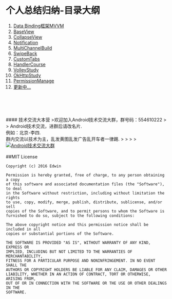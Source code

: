 # **个人总结归纳-目录大纲**

1. <a target="_blank" href="https://github.com/why168/AndroidProjects/tree/master/DataBinding/README-1.md">Data Binding框架MVVM</a>
2. <a target="_blank" href="https://github.com/why168/AndroidProjects/tree/master/BaseView/README-2.md">BaseView</a>
3. <a target="_blank" href="https://github.com/why168/AndroidProjects/tree/master/CollapseView/README-3.md">CollapseView</a>
4. <a target="_blank" href="https://github.com/why168/AndroidProjects/tree/master/Notification/README-4.md">Notification</a>
5. <a target="_blank" href="https://github.com/why168/AndroidProjects/tree/master/MultiChannelBuild/README-5.md">MultiChannelBuild</a>
6. <a target="_blank" href="https://github.com/why168/AndroidProjects/tree/master/SwipeBack/README-6.md">SwipeBack</a>
7. <a target="_blank" href="https://github.com/why168/AndroidProjects/tree/master/CustomTabs/README-7.md">CustomTabs</a>
8. <a target="_blank" href="https://github.com/why168/AndroidProjects/tree/master/HandlerCourse/README-8.md">HandlerCourse</a>
9. <a target="_blank" href="https://github.com/why168/AndroidProjects/tree/master/VolleyStudy/README-9.md">VolleyStudy</a>
10. <a target="_blank" href="https://github.com/why168/AndroidProjects/blob/master/OkHttpStudy/README-10.md">OkHttpStudy</a>
11. <a target="_blank" href="https://github.com/why168/AndroidProjects/blob/master/PermissionManage/README-11.md">PermissionManage</a>
12. <a target="_blank" href="">更新中... </a>

<br>
<br>
<br>
<br>
#### 技术交流大本营
>欢迎加入Android技术交流大群，群号码：554610222
> > Android技术交流，进群后请改名片.<br>例如：北京-李四.<br>群内交流以技术为主，乱发黄图乱发广告乱开车者一律踢.
> >
> ><a target="_blank" href="http://shang.qq.com/wpa/qunwpa?idkey=3fe01fcf10b71c29729a7b016477ceb899a6eb057e8c89cf1ea7b6773a477393"><img border="0" src="http://pub.idqqimg.com/wpa/images/group.png" alt="Android技术交流大群" title="Android技术交流大群"></a>
<br>

<br>
##MIT License

```
Copyright (c) 2016 Edwin

Permission is hereby granted, free of charge, to any person obtaining a copy
of this software and associated documentation files (the "Software"), to deal
in the Software without restriction, including without limitation the rights
to use, copy, modify, merge, publish, distribute, sublicense, and/or sell
copies of the Software, and to permit persons to whom the Software is
furnished to do so, subject to the following conditions:

The above copyright notice and this permission notice shall be included in all
copies or substantial portions of the Software.

THE SOFTWARE IS PROVIDED "AS IS", WITHOUT WARRANTY OF ANY KIND, EXPRESS OR
IMPLIED, INCLUDING BUT NOT LIMITED TO THE WARRANTIES OF MERCHANTABILITY,
FITNESS FOR A PARTICULAR PURPOSE AND NONINFRINGEMENT. IN NO EVENT SHALL THE
AUTHORS OR COPYRIGHT HOLDERS BE LIABLE FOR ANY CLAIM, DAMAGES OR OTHER
LIABILITY, WHETHER IN AN ACTION OF CONTRACT, TORT OR OTHERWISE, ARISING FROM,
OUT OF OR IN CONNECTION WITH THE SOFTWARE OR THE USE OR OTHER DEALINGS IN THE
SOFTWARE.
```

